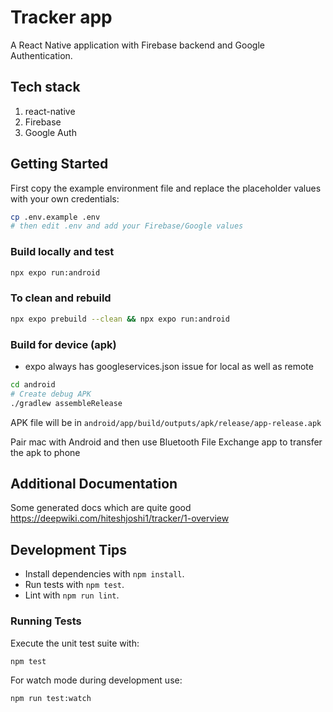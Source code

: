 # Tracker app

A React Native application with Firebase backend and Google Authentication.

## Tech stack
1. react-native
2. Firebase
3. Google Auth

## Getting Started

First copy the example environment file and replace the placeholder values with your own credentials:

```bash
cp .env.example .env
# then edit .env and add your Firebase/Google values
```

### Build locally and test
```bash
npx expo run:android
```

### To clean and rebuild
```bash
npx expo prebuild --clean && npx expo run:android
```

### Build for device (apk)
- expo always has googleservices.json issue for local as well as remote
```bash
cd android
# Create debug APK
./gradlew assembleRelease
```
APK file will be in
`android/app/build/outputs/apk/release/app-release.apk`

Pair mac with Android and then use
Bluetooth File Exchange
app to transfer the apk to phone

## Additional Documentation
Some generated docs which are quite good
https://deepwiki.com/hiteshjoshi1/tracker/1-overview

## Development Tips
- Install dependencies with `npm install`.
- Run tests with `npm test`.
- Lint with `npm run lint`.

### Running Tests
Execute the unit test suite with:

```bash
npm test
```

For watch mode during development use:

```bash
npm run test:watch
```

